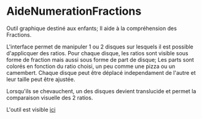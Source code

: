 # AideNumerationFractions
Outil graphique destiné aux enfants; Il aide à la compréhension des Fractions.

L'interface permet de manipuler 1 ou 2 disques sur lesquels il est possible d'applicquer des ratios. Pour chaque disque, les ratios sont visible sous forme de fraction mais aussi sous forme de part de disque; Les parts sont colorés en fonction du ratio choisi, un peu comme une pizza ou un camembert.
Chaque disque peut être déplacé independament de l'autre et leur taille peut être ajustée.

Lorsqu'ils se chevauchent, un des disques devient translucide et permet la comparaison visuelle des 2 ratios.

L'outil est visible [ici](http://soutien-scolaire-marseille-13.com/drag2/)


